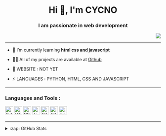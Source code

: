 <h1 align="center">Hi 👋, I'm CYCNO</h1>
<h3 align="center">I am passionate in web development</h3>

<p align="right"> <img src="https://img.etimg.com/thumb/msid-84146056,width-1070,height-580,imgsize-638053/photo.jpg" /> </p>

<hr>

- 🌱 I’m currently learning **html css and javascript**

- 👨‍💻 All of my projects are available at [Github](https://github.com/CYCNO)

- 💬 WEBSITE : NOT YET

- ⚡ LANGUAGES : PYTHON, HTML, CSS AND JAVASCRIPT

<hr>

### Languages and Tools : 

[<img align="left" alt="Python" width="26px" src="https://skillicons.dev/icons?i=python" />](https://www.python.org/)
[<img align="left" alt="HTML5" width="26px" src="https://skillicons.dev/icons?i=html" />](https://www.w3.org/html/)
[<img align="left" alt="CSS3" width="26px" src="https://skillicons.dev/icons?i=css" />](https://www.w3schools.com/css/)
[<img align="left" alt="JavaScript" width="26px" src="https://skillicons.dev/icons?i=js" />](https://www.javascript.com/)
[<img align="left" alt="Git" width="26px" src="https://skillicons.dev/icons?i=git" />](https://git-scm.com/)
[<img align="left" alt="GitHub" width="26px" src="https://cdn4.iconfinder.com/data/icons/socialcones/508/Github-128.png" />](https://github.com/)
[<img align="left" alt="Visual Studio Code" width="26px" src="https://skillicons.dev/icons?i=vscode" />](https://code.visualstudio.com/)
<br />
<br />

---

<details>
  <summary>:zap: GitHub Stats</summary>
</br>
<a href="https://github.com/CYCNO">
<img align="center" alt="Phantom's GitHub Stats" src="https://github-readme-stats-eight-pink.vercel.app/api?username=CYCNO&&show_icons=true&theme=tokyonight&layout=compact"/>
</br>
</br>
<img align="center" src="https://github-readme-streak-stats.herokuapp.com/?user=CYCNO&show_icons=true&theme=tokyonight&layout=compact" alt="SealedSaucer" />
</a>
</details>
